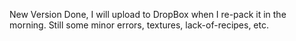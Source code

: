 New Version Done, I will upload to DropBox when I re-pack it in the morning.  Still some minor errors, textures, lack-of-recipes, etc.